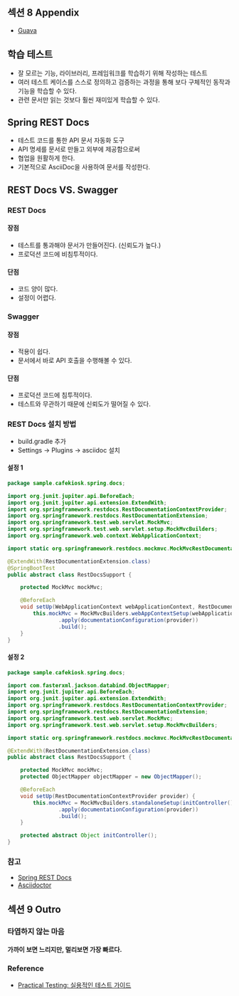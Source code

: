 ## 섹션 8 Appendix

- [Guava](https://github.com/google/guava)


## 학습 테스트
- 잘 모르는 기능, 라이브러리, 프레임워크를 학습하기 위해 작성하는 테스트
- 여러 테스트 케이스를 스스로 정의하고 검증하는 과정을 통해 보다 구체적인 동작과 기능을 학습할 수 있다.
- 관련 문서만 읽는 것보다 훨씬 재미있게 학습할 수 있다.

## Spring REST Docs
- 테스트 코드를 통한 API 문서 자동화 도구
- API 명세를 문서로 만들고 외부에 제공함으로써
- 협업을 원활하게 한다.
- 기본적으로 AsciiDoc을 사용하여 문서를 작성한다.

## REST Docs VS. Swagger
### REST Docs
#### 장점
- 테스트를 통과해야 문서가 만들어진다. (신뢰도가 높다.)
- 프로덕션 코드에 비침투적이다.
#### 단점
- 코드 양이 많다.
- 설정이 어렵다.

### Swagger
#### 장점
- 적용이 쉽다.
- 문서에서 바로 API 호출을 수행해볼 수 있다.
#### 단점
- 프로덕션 코드에 침투적이다.
- 테스트와 무관하기 때문에 신뢰도가 떨어질 수 있다.

### REST Docs 설치 방법
- build.gradle 추가
- Settings -> Plugins -> asciidoc 설치

#### 설정 1
``` java
package sample.cafekiosk.spring.docs;

import org.junit.jupiter.api.BeforeEach;
import org.junit.jupiter.api.extension.ExtendWith;
import org.springframework.restdocs.RestDocumentationContextProvider;
import org.springframework.restdocs.RestDocumentationExtension;
import org.springframework.test.web.servlet.MockMvc;
import org.springframework.test.web.servlet.setup.MockMvcBuilders;
import org.springframework.web.context.WebApplicationContext;

import static org.springframework.restdocs.mockmvc.MockMvcRestDocumentation.documentationConfiguration;

@ExtendWith(RestDocumentationExtension.class)
@SpringBootTest
public abstract class RestDocsSupport {

    protected MockMvc mockMvc;

    @BeforeEach
    void setUp(WebApplicationContext webApplicationContext, RestDocumentationContextProvider provider) {
        this.mockMvc = MockMvcBuilders.webAppContextSetup(webApplicationContext)
                .apply(documentationConfiguration(provider))
                .build();
    }
}
``` 

#### 설정 2
``` java
package sample.cafekiosk.spring.docs;

import com.fasterxml.jackson.databind.ObjectMapper;
import org.junit.jupiter.api.BeforeEach;
import org.junit.jupiter.api.extension.ExtendWith;
import org.springframework.restdocs.RestDocumentationContextProvider;
import org.springframework.restdocs.RestDocumentationExtension;
import org.springframework.test.web.servlet.MockMvc;
import org.springframework.test.web.servlet.setup.MockMvcBuilders;

import static org.springframework.restdocs.mockmvc.MockMvcRestDocumentation.documentationConfiguration;

@ExtendWith(RestDocumentationExtension.class)
public abstract class RestDocsSupport {

    protected MockMvc mockMvc;
    protected ObjectMapper objectMapper = new ObjectMapper();

    @BeforeEach
    void setUp(RestDocumentationContextProvider provider) {
        this.mockMvc = MockMvcBuilders.standaloneSetup(initController())
                .apply(documentationConfiguration(provider))
                .build();
    }

    protected abstract Object initController();
}
``` 

### 참고
- [Spring REST Docs](https://docs.spring.io/spring-restdocs/docs/current/reference/htmlsingle/)
- [Asciidoctor](https://asciidoctor.org/)

## 섹션 9 Outro

### 타엽하지 않는 마음
#### 가까이 보면 느리지만, 멀리보면 가장 빠르다.


### Reference
* [Practical Testing: 실용적인 테스트 가이드](https://inf.run/YLRXA)